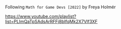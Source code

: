 Following `Math for Game Devs [2022]` by Freya Holmér

https://www.youtube.com/playlist?list=PLImQaTpSAdsArRFFj8bIfqMk2X7Vlf3XF
